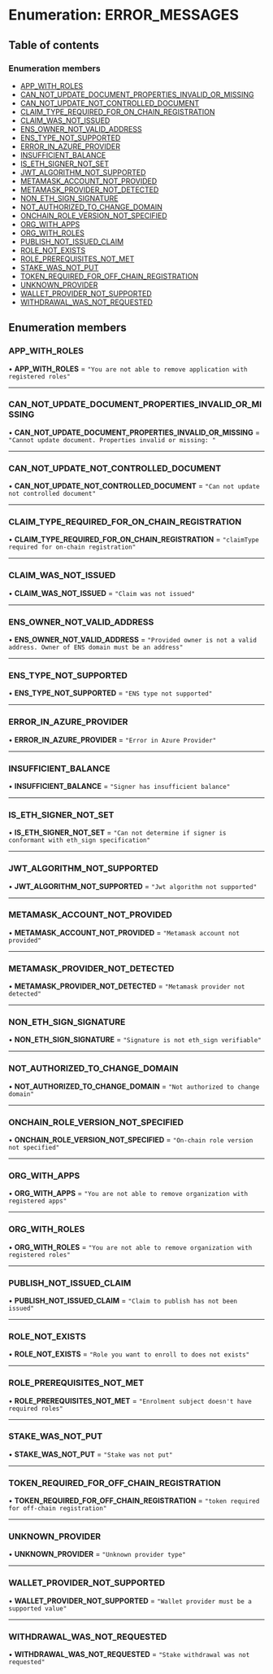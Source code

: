 # Enumeration: ERROR\_MESSAGES

## Table of contents

### Enumeration members

- [APP\_WITH\_ROLES](ERROR_MESSAGES.md#app_with_roles)
- [CAN\_NOT\_UPDATE\_DOCUMENT\_PROPERTIES\_INVALID\_OR\_MISSING](ERROR_MESSAGES.md#can_not_update_document_properties_invalid_or_missing)
- [CAN\_NOT\_UPDATE\_NOT\_CONTROLLED\_DOCUMENT](ERROR_MESSAGES.md#can_not_update_not_controlled_document)
- [CLAIM\_TYPE\_REQUIRED\_FOR\_ON\_CHAIN\_REGISTRATION](ERROR_MESSAGES.md#claim_type_required_for_on_chain_registration)
- [CLAIM\_WAS\_NOT\_ISSUED](ERROR_MESSAGES.md#claim_was_not_issued)
- [ENS\_OWNER\_NOT\_VALID\_ADDRESS](ERROR_MESSAGES.md#ens_owner_not_valid_address)
- [ENS\_TYPE\_NOT\_SUPPORTED](ERROR_MESSAGES.md#ens_type_not_supported)
- [ERROR\_IN\_AZURE\_PROVIDER](ERROR_MESSAGES.md#error_in_azure_provider)
- [INSUFFICIENT\_BALANCE](ERROR_MESSAGES.md#insufficient_balance)
- [IS\_ETH\_SIGNER\_NOT\_SET](ERROR_MESSAGES.md#is_eth_signer_not_set)
- [JWT\_ALGORITHM\_NOT\_SUPPORTED](ERROR_MESSAGES.md#jwt_algorithm_not_supported)
- [METAMASK\_ACCOUNT\_NOT\_PROVIDED](ERROR_MESSAGES.md#metamask_account_not_provided)
- [METAMASK\_PROVIDER\_NOT\_DETECTED](ERROR_MESSAGES.md#metamask_provider_not_detected)
- [NON\_ETH\_SIGN\_SIGNATURE](ERROR_MESSAGES.md#non_eth_sign_signature)
- [NOT\_AUTHORIZED\_TO\_CHANGE\_DOMAIN](ERROR_MESSAGES.md#not_authorized_to_change_domain)
- [ONCHAIN\_ROLE\_VERSION\_NOT\_SPECIFIED](ERROR_MESSAGES.md#onchain_role_version_not_specified)
- [ORG\_WITH\_APPS](ERROR_MESSAGES.md#org_with_apps)
- [ORG\_WITH\_ROLES](ERROR_MESSAGES.md#org_with_roles)
- [PUBLISH\_NOT\_ISSUED\_CLAIM](ERROR_MESSAGES.md#publish_not_issued_claim)
- [ROLE\_NOT\_EXISTS](ERROR_MESSAGES.md#role_not_exists)
- [ROLE\_PREREQUISITES\_NOT\_MET](ERROR_MESSAGES.md#role_prerequisites_not_met)
- [STAKE\_WAS\_NOT\_PUT](ERROR_MESSAGES.md#stake_was_not_put)
- [TOKEN\_REQUIRED\_FOR\_OFF\_CHAIN\_REGISTRATION](ERROR_MESSAGES.md#token_required_for_off_chain_registration)
- [UNKNOWN\_PROVIDER](ERROR_MESSAGES.md#unknown_provider)
- [WALLET\_PROVIDER\_NOT\_SUPPORTED](ERROR_MESSAGES.md#wallet_provider_not_supported)
- [WITHDRAWAL\_WAS\_NOT\_REQUESTED](ERROR_MESSAGES.md#withdrawal_was_not_requested)

## Enumeration members

### APP\_WITH\_ROLES

• **APP\_WITH\_ROLES** = `"You are not able to remove application with registered roles"`

___

### CAN\_NOT\_UPDATE\_DOCUMENT\_PROPERTIES\_INVALID\_OR\_MISSING

• **CAN\_NOT\_UPDATE\_DOCUMENT\_PROPERTIES\_INVALID\_OR\_MISSING** = `"Cannot update document. Properties invalid or missing: "`

___

### CAN\_NOT\_UPDATE\_NOT\_CONTROLLED\_DOCUMENT

• **CAN\_NOT\_UPDATE\_NOT\_CONTROLLED\_DOCUMENT** = `"Can not update not controlled document"`

___

### CLAIM\_TYPE\_REQUIRED\_FOR\_ON\_CHAIN\_REGISTRATION

• **CLAIM\_TYPE\_REQUIRED\_FOR\_ON\_CHAIN\_REGISTRATION** = `"claimType required for on-chain registration"`

___

### CLAIM\_WAS\_NOT\_ISSUED

• **CLAIM\_WAS\_NOT\_ISSUED** = `"Claim was not issued"`

___

### ENS\_OWNER\_NOT\_VALID\_ADDRESS

• **ENS\_OWNER\_NOT\_VALID\_ADDRESS** = `"Provided owner is not a valid address. Owner of ENS domain must be an address"`

___

### ENS\_TYPE\_NOT\_SUPPORTED

• **ENS\_TYPE\_NOT\_SUPPORTED** = `"ENS type not supported"`

___

### ERROR\_IN\_AZURE\_PROVIDER

• **ERROR\_IN\_AZURE\_PROVIDER** = `"Error in Azure Provider"`

___

### INSUFFICIENT\_BALANCE

• **INSUFFICIENT\_BALANCE** = `"Signer has insufficient balance"`

___

### IS\_ETH\_SIGNER\_NOT\_SET

• **IS\_ETH\_SIGNER\_NOT\_SET** = `"Can not determine if signer is conformant with eth_sign specification"`

___

### JWT\_ALGORITHM\_NOT\_SUPPORTED

• **JWT\_ALGORITHM\_NOT\_SUPPORTED** = `"Jwt algorithm not supported"`

___

### METAMASK\_ACCOUNT\_NOT\_PROVIDED

• **METAMASK\_ACCOUNT\_NOT\_PROVIDED** = `"Metamask account not provided"`

___

### METAMASK\_PROVIDER\_NOT\_DETECTED

• **METAMASK\_PROVIDER\_NOT\_DETECTED** = `"Metamask provider not detected"`

___

### NON\_ETH\_SIGN\_SIGNATURE

• **NON\_ETH\_SIGN\_SIGNATURE** = `"Signature is not eth_sign verifiable"`

___

### NOT\_AUTHORIZED\_TO\_CHANGE\_DOMAIN

• **NOT\_AUTHORIZED\_TO\_CHANGE\_DOMAIN** = `"Not authorized to change domain"`

___

### ONCHAIN\_ROLE\_VERSION\_NOT\_SPECIFIED

• **ONCHAIN\_ROLE\_VERSION\_NOT\_SPECIFIED** = `"On-chain role version not specified"`

___

### ORG\_WITH\_APPS

• **ORG\_WITH\_APPS** = `"You are not able to remove organization with registered apps"`

___

### ORG\_WITH\_ROLES

• **ORG\_WITH\_ROLES** = `"You are not able to remove organization with registered roles"`

___

### PUBLISH\_NOT\_ISSUED\_CLAIM

• **PUBLISH\_NOT\_ISSUED\_CLAIM** = `"Claim to publish has not been issued"`

___

### ROLE\_NOT\_EXISTS

• **ROLE\_NOT\_EXISTS** = `"Role you want to enroll to does not exists"`

___

### ROLE\_PREREQUISITES\_NOT\_MET

• **ROLE\_PREREQUISITES\_NOT\_MET** = `"Enrolment subject doesn't have required roles"`

___

### STAKE\_WAS\_NOT\_PUT

• **STAKE\_WAS\_NOT\_PUT** = `"Stake was not put"`

___

### TOKEN\_REQUIRED\_FOR\_OFF\_CHAIN\_REGISTRATION

• **TOKEN\_REQUIRED\_FOR\_OFF\_CHAIN\_REGISTRATION** = `"token required for off-chain registration"`

___

### UNKNOWN\_PROVIDER

• **UNKNOWN\_PROVIDER** = `"Unknown provider type"`

___

### WALLET\_PROVIDER\_NOT\_SUPPORTED

• **WALLET\_PROVIDER\_NOT\_SUPPORTED** = `"Wallet provider must be a supported value"`

___

### WITHDRAWAL\_WAS\_NOT\_REQUESTED

• **WITHDRAWAL\_WAS\_NOT\_REQUESTED** = `"Stake withdrawal was not requested"`
